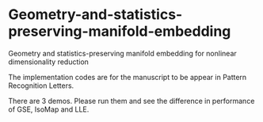 # Geometry-and-statistics-preserving-manifold-embedding
Geometry and statistics-preserving manifold embedding for nonlinear dimensionality reduction

The implementation codes are for the manuscript to be appear in Pattern Recognition Letters. 

There are 3 demos. Please run them and see the difference in performance of GSE, IsoMap and LLE.
